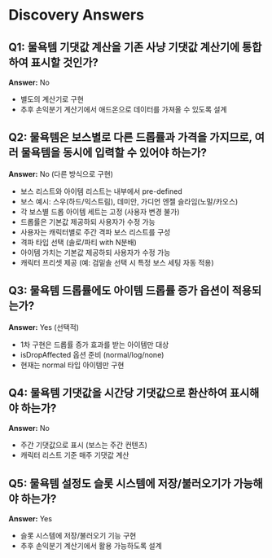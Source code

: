 # Discovery Answers

## Q1: 물욕템 기댓값 계산을 기존 사냥 기댓값 계산기에 통합하여 표시할 것인가?
**Answer:** No
- 별도의 계산기로 구현
- 추후 손익분기 계산기에서 애드온으로 데이터를 가져올 수 있도록 설계

## Q2: 물욕템은 보스별로 다른 드롭률과 가격을 가지므로, 여러 물욕템을 동시에 입력할 수 있어야 하는가?
**Answer:** No (다른 방식으로 구현)
- 보스 리스트와 아이템 리스트는 내부에서 pre-defined
- 보스 예시: 스우(하드/익스트림), 데미안, 가디언 엔젤 슬라임(노말/카오스)
- 각 보스별 드롭 아이템 세트는 고정 (사용자 변경 불가)
- 드롭률은 기본값 제공하되 사용자가 수정 가능
- 사용자는 캐릭터별로 주간 격파 보스 리스트를 구성
- 격파 타입 선택 (솔로/파티 with N분배)
- 아이템 가치는 기본값 제공하되 사용자가 수정 가능
- 캐릭터 프리셋 제공 (예: 검밑솔 선택 시 특정 보스 세팅 자동 적용)

## Q3: 물욕템 드롭률에도 아이템 드롭률 증가 옵션이 적용되는가?
**Answer:** Yes (선택적)
- 1차 구현은 드롭률 증가 효과를 받는 아이템만 대상
- isDropAffected 옵션 준비 (normal/log/none)
- 현재는 normal 타입 아이템만 구현

## Q4: 물욕템 기댓값을 시간당 기댓값으로 환산하여 표시해야 하는가?
**Answer:** No
- 주간 기댓값으로 표시 (보스는 주간 컨텐츠)
- 캐릭터 리스트 기준 매주 기댓값 계산

## Q5: 물욕템 설정도 슬롯 시스템에 저장/불러오기가 가능해야 하는가?
**Answer:** Yes
- 슬롯 시스템에 저장/불러오기 기능 구현
- 추후 손익분기 계산기에서 활용 가능하도록 설계